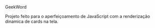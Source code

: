 GeekWord 

Projeto feito para o aperfeiçoamento de JavaScript com a renderização dinamica de cards na tela.
